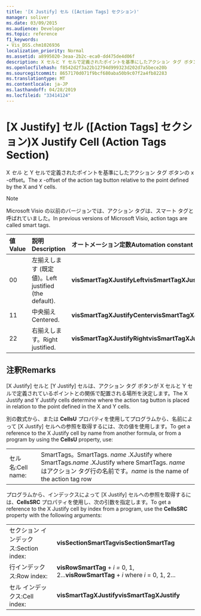 ```yaml
---
title: '[X Justify] セル ([Action Tags] セクション)'
manager: soliver
ms.date: 03/09/2015
ms.audience: Developer
ms.topic: reference
f1_keywords:
- Vis_DSS.chm1026936
localization_priority: Normal
ms.assetid: a8995020-3eaa-2b2c-eca0-dd475de4d06f
description: X セルと Y セルで定義されたポイントを基準にしたアクション タグ ボタンの x -offset。
ms.openlocfilehash: f8542d2f3a22b12794d999323d202d7a5bece20b
ms.sourcegitcommit: 8657170d071f9bcf680aba50b9c07f2a4fb82283
ms.translationtype: MT
ms.contentlocale: ja-JP
ms.lasthandoff: 04/28/2019
ms.locfileid: "33414124"
---
```

# <a name="x-justify-cell-action-tags-section"></a><span data-ttu-id="6d7e3-103">[X Justify] セル ([Action Tags] セクション)</span><span class="sxs-lookup"><span data-stu-id="6d7e3-103">X Justify Cell (Action Tags Section)</span></span>

<span data-ttu-id="6d7e3-104">X  *セル*  と Y セルで定義されたポイントを基準にしたアクション タグ ボタンの x -offset。</span><span class="sxs-lookup"><span data-stu-id="6d7e3-104">The  *x*  -offset of the action tag button relative to the point defined by the X and Y cells.</span></span> 
  
> [!NOTE]
> <span data-ttu-id="6d7e3-105">Microsoft Visio の以前のバージョンでは、アクション タグは、スマート タグと呼ばれていました。</span><span class="sxs-lookup"><span data-stu-id="6d7e3-105">In previous versions of Microsoft Visio, action tags are called smart tags.</span></span> 
  
|<span data-ttu-id="6d7e3-106">**値**</span><span class="sxs-lookup"><span data-stu-id="6d7e3-106">**Value**</span></span>|<span data-ttu-id="6d7e3-107">**説明**</span><span class="sxs-lookup"><span data-stu-id="6d7e3-107">**Description**</span></span>|<span data-ttu-id="6d7e3-108">**オートメーション定数**</span><span class="sxs-lookup"><span data-stu-id="6d7e3-108">**Automation constant**</span></span>|
|:-----|:-----|:-----|
| <span data-ttu-id="6d7e3-109">0</span><span class="sxs-lookup"><span data-stu-id="6d7e3-109">0</span></span>  <br/> | <span data-ttu-id="6d7e3-110">左揃えします (既定値)。</span><span class="sxs-lookup"><span data-stu-id="6d7e3-110">Left justified (the default).</span></span>  <br/> |<span data-ttu-id="6d7e3-111">**visSmartTagXJustifyLeft**</span><span class="sxs-lookup"><span data-stu-id="6d7e3-111">**visSmartTagXJustifyLeft**</span></span> <br/> |
| <span data-ttu-id="6d7e3-112">1</span><span class="sxs-lookup"><span data-stu-id="6d7e3-112">1</span></span>  <br/> | <span data-ttu-id="6d7e3-113">中央揃え</span><span class="sxs-lookup"><span data-stu-id="6d7e3-113">Centered.</span></span>  <br/> |<span data-ttu-id="6d7e3-114">**visSmartTagXJustifyCenter**</span><span class="sxs-lookup"><span data-stu-id="6d7e3-114">**visSmartTagXJustifyCenter**</span></span> <br/> |
| <span data-ttu-id="6d7e3-115">2</span><span class="sxs-lookup"><span data-stu-id="6d7e3-115">2</span></span>  <br/> | <span data-ttu-id="6d7e3-116">右揃えします。</span><span class="sxs-lookup"><span data-stu-id="6d7e3-116">Right justified.</span></span>  <br/> |<span data-ttu-id="6d7e3-117">**visSmartTagXJustifyRight**</span><span class="sxs-lookup"><span data-stu-id="6d7e3-117">**visSmartTagXJustifyRight**</span></span> <br/> |
   
## <a name="remarks"></a><span data-ttu-id="6d7e3-118">注釈</span><span class="sxs-lookup"><span data-stu-id="6d7e3-118">Remarks</span></span>

<span data-ttu-id="6d7e3-119">[X Justify] セルと [Y Justify] セルは、アクション タグ ボタンが X セルと Y セルで定義されているポイントとの関係で配置される場所を決定します。</span><span class="sxs-lookup"><span data-stu-id="6d7e3-119">The X Justify and Y Justify cells determine where the action tag button is placed in relation to the point defined in the X and Y cells.</span></span> 
  
<span data-ttu-id="6d7e3-120">別の数式から、または **CellsU** プロパティを使用してプログラムから、名前によって [X Justify] セルへの参照を取得するには、次の値を使用します。</span><span class="sxs-lookup"><span data-stu-id="6d7e3-120">To get a reference to the X Justify cell by name from another formula, or from a program by using the **CellsU** property, use:</span></span> 
  
|||
|:-----|:-----|
| <span data-ttu-id="6d7e3-121">セル名:</span><span class="sxs-lookup"><span data-stu-id="6d7e3-121">Cell name:</span></span>  <br/> | <span data-ttu-id="6d7e3-122">SmartTags。</span><span class="sxs-lookup"><span data-stu-id="6d7e3-122">SmartTags.</span></span>  <span data-ttu-id="6d7e3-123">*name*  .XJustify where SmartTags.</span><span class="sxs-lookup"><span data-stu-id="6d7e3-123">*name*  .XJustify           where SmartTags.</span></span> <span data-ttu-id="6d7e3-124">*name*  はアクション タグ行の名前です。</span><span class="sxs-lookup"><span data-stu-id="6d7e3-124">*name*  is the name of the action tag row</span></span>  <br/> |
   
<span data-ttu-id="6d7e3-125">プログラムから、インデックスによって [X Justify] セルへの参照を取得するには、**CellsSRC** プロパティを使用し、次の引数を指定します。</span><span class="sxs-lookup"><span data-stu-id="6d7e3-125">To get a reference to the X Justify cell by index from a program, use the **CellsSRC** property with the following arguments:</span></span> 
  
|||
|:-----|:-----|
| <span data-ttu-id="6d7e3-126">セクション インデックス:</span><span class="sxs-lookup"><span data-stu-id="6d7e3-126">Section index:</span></span>  <br/> |<span data-ttu-id="6d7e3-127">**visSectionSmartTag**</span><span class="sxs-lookup"><span data-stu-id="6d7e3-127">**visSectionSmartTag**</span></span> <br/> |
| <span data-ttu-id="6d7e3-128">行インデックス:</span><span class="sxs-lookup"><span data-stu-id="6d7e3-128">Row index:</span></span>  <br/> |<span data-ttu-id="6d7e3-129">**visRowSmartTag**  +  *i* *=* 0, 1, 2...</span><span class="sxs-lookup"><span data-stu-id="6d7e3-129">**visRowSmartTag** +  *i*            where  *i*  = 0, 1, 2...</span></span>  <br/> |
| <span data-ttu-id="6d7e3-130">セル インデックス:</span><span class="sxs-lookup"><span data-stu-id="6d7e3-130">Cell index:</span></span>  <br/> |<span data-ttu-id="6d7e3-131">**visSmartTagXJustify**</span><span class="sxs-lookup"><span data-stu-id="6d7e3-131">**visSmartTagXJustify**</span></span> <br/> |
   

